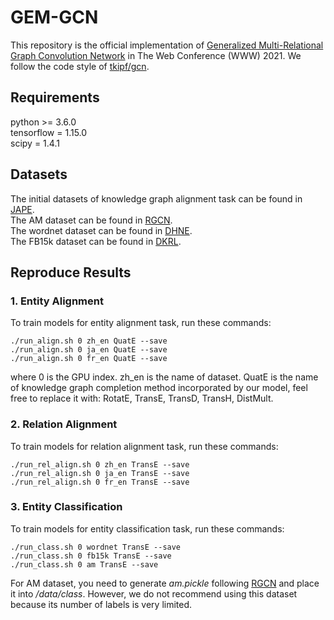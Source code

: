 # GEM-GCN

This repository is the official implementation of [Generalized Multi-Relational Graph Convolution Network](https://arxiv.org/abs/2006.07331) in The Web Conference (WWW) 2021. We follow the code style of [tkipf/gcn](https://github.com/tkipf/gcn).

## Requirements

python >= 3.6.0      
tensorflow = 1.15.0    
scipy = 1.4.1    

## Datasets

The initial datasets of knowledge graph alignment task can be found in [JAPE](https://github.com/nju-websoft/JAPE).   
The AM dataset can be found in [RGCN](https://github.com/tkipf/relational-gcn).   
The wordnet dataset can be found in [DHNE](https://github.com/tadpole/DHNE).   
The FB15k dataset can be found in [DKRL](https://github.com/xrb92/DKRL).

## Reproduce Results

### 1. Entity Alignment

To train models for entity alignment task, run these commands:
```
./run_align.sh 0 zh_en QuatE --save
./run_align.sh 0 ja_en QuatE --save
./run_align.sh 0 fr_en QuatE --save
```
where 0 is the GPU index. zh_en is the name of dataset. QuatE is the name of knowledge graph completion method incorporated by our model,
feel free to replace it with: RotatE, TransE, TransD, TransH, DistMult.   

### 2. Relation Alignment

To train models for relation alignment task, run these commands:
```
./run_rel_align.sh 0 zh_en TransE --save
./run_rel_align.sh 0 ja_en TransE --save
./run_rel_align.sh 0 fr_en TransE --save
```

### 3. Entity Classification

To train models for entity classification task, run these commands:   
```
./run_class.sh 0 wordnet TransE --save
./run_class.sh 0 fb15k TransE --save
./run_class.sh 0 am TransE --save
```  
For AM dataset, you need to generate *am.pickle* following [RGCN](https://github.com/tkipf/relational-gcn) and place it into */data/class*. However, we do not recommend using this dataset because its number of labels is very limited.
